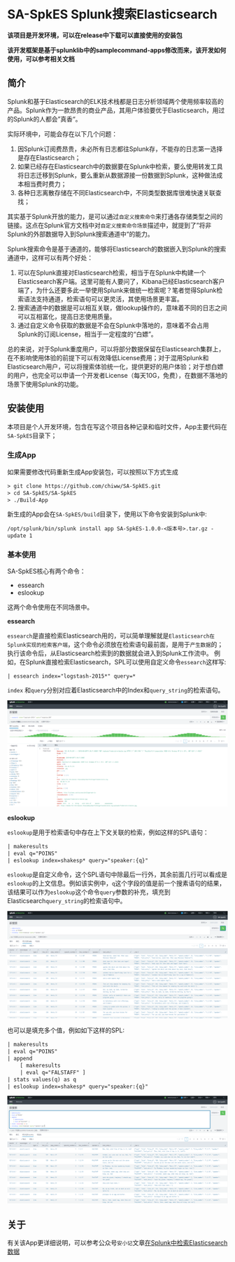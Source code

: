 # SA-SpkES Splunk搜索Elasticsearch

**该项目是开发环境，可以在release中下载可以直接使用的安装包**

**该开发框架是基于splunklib中的samplecommand-apps修改而来，该开发如何使用，可以参考相关文档**

## 简介

Splunk和基于Elasticsearch的ELK技术栈都是日志分析领域两个使用频率较高的产品。Splunk作为一款昂贵的商业产品，其用户体验要优于Elasticsearch，用过的Splunk的人都会”真香“。

实际环境中，可能会存在以下几个问题：

1. 因Splunk订阅费昂贵，未必所有日志都往Splunk存，不能存的日志第一选择是存在Elasticsearch；
2. 如果已经存在Elasticsearch中的数据要在Splunk中检索，要么使用转发工具将日志迁移到Splunk，要么重新从数据源接一份数据到Splunk，这种做法成本相当费时费力；
3. 各种日志离散存储在不同Elasticsearch中，不同类型数据库很难快速关联查找；

其实基于Splunk开放的能力，是可以通过`自定义搜索命令`来打通各存储类型之间的链接。这点在Splunk官方文档中对`自定义搜索命令场景`描述中，就提到了”将非Splunk的外部数据导入到Splunk搜索通道中“的能力。

Splunk搜索命令是基于通道的，能够将Elasticsearch的数据嵌入到Splunk的搜索通道中，这样可以有两个好处：

1. 可以在Splunk直接对Elasticsearch检索，相当于在Splunk中构建一个Elasticsearch客户端。这里可能有人要问了，Kibana已经Elasticsearch客户端了，为什么还要多此一举使用Splunk来做统一检索呢？笔者觉得Splunk检索语法支持通道，检索语句可以更灵活，其使用场景更丰富。
2. 搜索通道中的数据是可以相互关联，做lookup操作的，意味着不同的日志之间可以互相富化，提高日志使用质量。 
3. 通过自定义命令获取的数据是不会在Splunk中落地的，意味着不会占用Splunk的订阅License，相当于一定程度的“白嫖”。

总的来说，对于Splunk重度用户，可以将部分数据保留在Elasticsearch集群上，在不影响使用体验的前提下可以有效降低License费用；对于混用Splunk和Elasticsearch用户，可以将搜索体验统一化，提供更好的用户体验；对于想白嫖的用户，也完全可以申请一个开发者License（每天10G，免费），在数据不落地的场景下使用Splunk的功能。

## 安装使用

本项目是个人开发环境，包含在写这个项目各种记录和临时文件，App主要代码在`SA-SpkES`目录下；

### 生成App
如果需要修改代码重新生成App安装包，可以按照以下方式生成
```
> git clone https://github.com/chiww/SA-SpkES.git
> cd SA-SpkES/SA-SpkES
> ./Build-App
```
新生成的App会在`SA-SpkES/build`目录下，使用以下命令安装到Splunk中:
```
/opt/splunk/bin/splunk install app SA-SpkES-1.0.0-<版本号>.tar.gz -update 1
```

### 基本使用

SA-SpkES核心有两个命令：

 - essearch
 - eslookup 

这两个命令使用在不同场景中。

**essearch**

`essearch`是直接检索Elasticsearch用的，可以简单理解就是`Elasticsearch在Splunk实现的检索客户端`，这个命令必须放在检索语句最前面，是用于`产生数据`的；执行该命令后，从Elasticsearch检索到的数据就会进入到Splunk工作流中。
例如，在Splunk直接检索Elasticsearch，SPL可以使用自定义命令`essearch`这样写:

```
| essearch index="logstash-2015*" query=*
```
`index` 和`query`分别对应着Elasticsearch中的Index和`query_string`的检索语句。

![essearch](https://raw.githubusercontent.com/chiww/SA-SpkES/main/README/essearch.png)

**eslookup**

`eslookup`是用于检索语句中存在上下文关联的检索，例如这样的SPL语句：

```
| makeresults 
| eval q="POINS" 
| eslookup index=shakesp* query="speaker:{q}"
```

`eslookup`是自定义命令，这个SPL语句中除最后一行外，其余前面几行可以看成是`eslookup`的上文信息。例如该实例中，`q`这个字段的值是前一个搜素语句的结果，该结果可以作为`eslookup`这个命令`query`参数的补充，填充到Elasticsearch`query_string`的检索语句中。

![eslookup01](https://raw.githubusercontent.com/chiww/SA-SpkES/main/README/eslookup01.PNG)

也可以是填充多个值，例如如下这样的SPL:

```
| makeresults 
| eval q="POINS" 
| append 
    [ makeresults 
    | eval q="FALSTAFF" ] 
| stats values(q) as q 
| eslookup index=shakesp* query="speaker:{q}"
```

![eslookup02](https://raw.githubusercontent.com/chiww/SA-SpkES/main/README/eslookup02.PNG)


## 关于
有关该App更详细说明，可以参考公众号`安小记`文章[在Splunk中检索Elasticsearch数据]()
